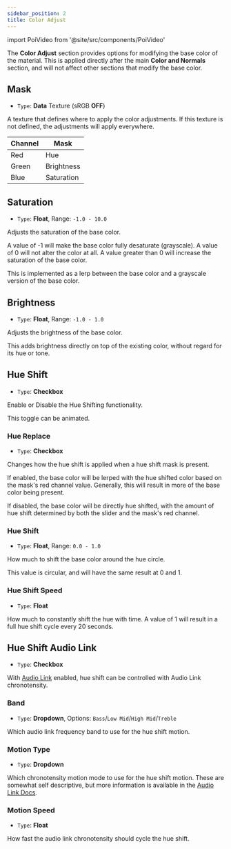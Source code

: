 ```yaml
---
sidebar_position: 2
title: Color Adjust
---
```

import PoiVideo from '@site/src/components/PoiVideo'

The **Color Adjust** section provides options for modifying the base color of the material. This is applied directly after the main **Color and Normals** section, and will not affect other sections that modify the base color.

## Mask

- `Type`: **Data** Texture (sRGB **OFF**)

A texture that defines where to apply the color adjustments. If this texture is not defined, the adjustments will apply everywhere.

| Channel | Mask |
|--|--|
| Red | Hue |
| Green |  Brightness  |
| Blue | Saturation |

## Saturation

- `Type`: **Float**, Range: `-1.0 - 10.0`

Adjusts the saturation of the base color. 

A value of -1 will make the base color fully desaturate (grayscale). A value of 0 will not alter the color at all. A value greater than 0 will increase the saturation of the base color.

This is implemented as a lerp between the base color and a grayscale version of the base color.

## Brightness

- `Type`: **Float**, Range: `-1.0 - 1.0`

Adjusts the brightness of the base color. 

This adds brightness directly on top of the existing color, without regard for its hue or tone. 

## Hue Shift

- `Type`: **Checkbox**

Enable or Disable the Hue Shifting functionality. 

This toggle can be animated. 

### Hue Replace

- `Type`: **Checkbox**

Changes how the hue shift is applied when a hue shift mask is present. 

If enabled, the base color will be lerped with the hue shifted color based on the mask's red channel value. Generally, this will result in more of the base color being present.

If disabled, the base color will be directly hue shifted, with the amount of hue shift determined by both the slider and the mask's red channel. 

### Hue Shift

- `Type`: **Float**, Range: `0.0 - 1.0`

How much to shift the base color around the hue circle. 

This value is circular, and will have the same result at 0 and 1. 

### Hue Shift Speed

- `Type`: **Float**

How much to constantly shift the hue with time. A value of 1 will result in a full hue shift cycle every 20 seconds.

## Hue Shift Audio Link

- `Type`: **Checkbox**

With [Audio Link](../audio-link/audio-link.md) enabled, hue shift can be controlled with Audio Link chronotensity.

### Band

- `Type`: **Dropdown**, Options: `Bass`/`Low Mid`/`High Mid`/`Treble`

Which audio link frequency band to use for the hue shift motion.

### Motion Type

- `Type`: **Dropdown**

Which chronotensity motion mode to use for the hue shift motion. These are somewhat self descriptive, but more information is available in the [Audio Link Docs](https://github.com/llealloo/vrc-udon-audio-link/tree/master/Docs#alpass_chronotensity).

### Motion Speed

- `Type`: **Float**

How fast the audio link chronotensity should cycle the hue shift.
